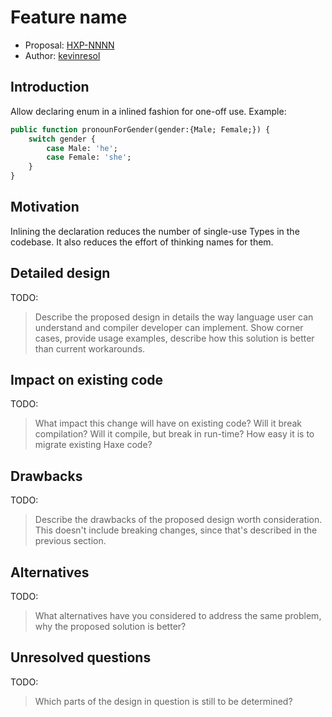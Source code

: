 # Feature name

* Proposal: [HXP-NNNN](NNNN-inline-enum-declaration.md)
* Author: [kevinresol](https://github.com/kevinresol)

## Introduction

Allow declaring enum in a inlined fashion for one-off use. Example:

```haxe
public function pronounForGender(gender:{Male; Female;}) {
	switch gender {
		case Male: 'he';
		case Female: 'she';
	}
}

```

## Motivation

Inlining the declaration reduces the number of single-use Types in the codebase.
It also reduces the effort of thinking names for them.

## Detailed design

TODO:

> Describe the proposed design in details the way language user can understand
and compiler developer can implement. Show corner cases, provide usage examples,
describe how this solution is better than current workarounds.

## Impact on existing code

TODO:

> What impact this change will have on existing code? Will it break compilation?
Will it compile, but break in run-time? How easy it is to migrate existing Haxe code?

## Drawbacks

TODO:

> Describe the drawbacks of the proposed design worth consideration. This doesn't include
breaking changes, since that's described in the previous section.

## Alternatives

TODO:

> What alternatives have you considered to address the same problem, why the proposed solution is better?

## Unresolved questions

TODO:

> Which parts of the design in question is still to be determined?
